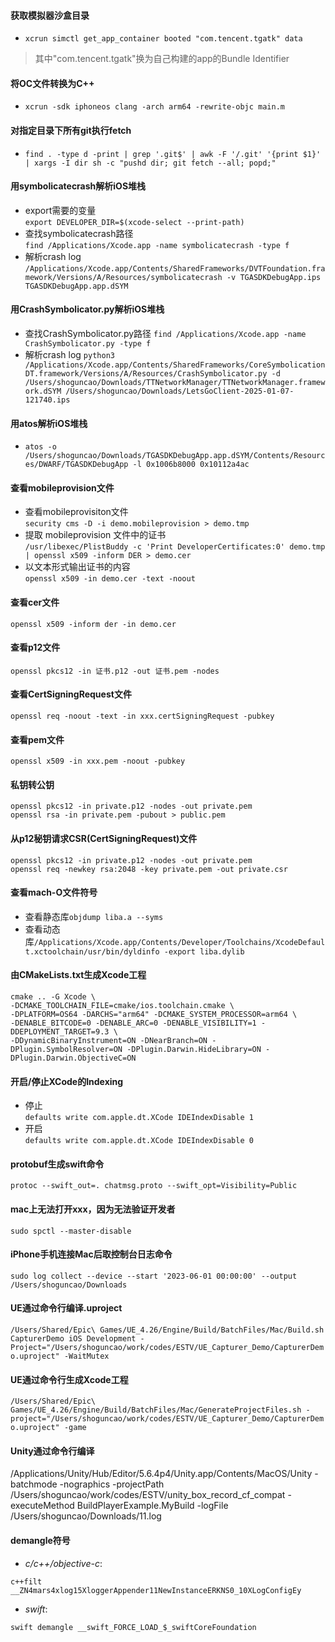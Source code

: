 #### 获取模拟器沙盒目录  
* ```xcrun simctl get_app_container booted "com.tencent.tgatk" data```  
> 其中"com.tencent.tgatk"换为自己构建的app的Bundle Identifier

#### 将OC文件转换为C++
* ```xcrun -sdk iphoneos clang -arch arm64 -rewrite-objc main.m```

#### 对指定目录下所有git执行fetch
* ```find . -type d -print | grep '.git$' | awk -F '/.git' '{print $1}' | xargs -I dir sh -c "pushd dir; git fetch --all; popd;"```

#### 用symbolicatecrash解析iOS堆栈
* export需要的变量  
```export DEVELOPER_DIR=$(xcode-select --print-path)```  
* 查找symbolicatecrash路径  
```find /Applications/Xcode.app -name symbolicatecrash -type f```  
* 解析crash log
```/Applications/Xcode.app/Contents/SharedFrameworks/DVTFoundation.framework/Versions/A/Resources/symbolicatecrash -v TGASDKDebugApp.ips TGASDKDebugApp.app.dSYM```  

#### 用CrashSymbolicator.py解析iOS堆栈
* 查找CrashSymbolicator.py路径
```find /Applications/Xcode.app -name CrashSymbolicator.py -type f```
* 解析crash log
```python3 /Applications/Xcode.app/Contents/SharedFrameworks/CoreSymbolicationDT.framework/Versions/A/Resources/CrashSymbolicator.py -d /Users/shoguncao/Downloads/TTNetworkManager/TTNetworkManager.framework.dSYM /Users/shoguncao/Downloads/LetsGoClient-2025-01-07-121740.ips```

#### 用atos解析iOS堆栈  
* ```atos -o /Users/shoguncao/Downloads/TGASDKDebugApp.app.dSYM/Contents/Resources/DWARF/TGASDKDebugApp -l 0x1006b8000 0x10112a4ac```  

#### 查看mobileprovision文件
* 查看mobileprovisiton文件  
`security cms -D -i demo.mobileprovision > demo.tmp`  
* 提取 mobileprovision 文件中的证书  
`/usr/libexec/PlistBuddy -c 'Print DeveloperCertificates:0' demo.tmp | openssl x509 -inform DER > demo.cer`  
* 以文本形式输出证书的内容  
`openssl x509 -in demo.cer -text -noout`

#### 查看cer文件
`openssl x509 -inform der -in demo.cer`

#### 查看p12文件
`openssl pkcs12 -in 证书.p12 -out 证书.pem -nodes`

#### 查看CertSigningRequest文件
`openssl req -noout -text -in xxx.certSigningRequest -pubkey`

#### 查看pem文件
`openssl x509 -in xxx.pem -noout -pubkey`

#### 私钥转公钥  
```
openssl pkcs12 -in private.p12 -nodes -out private.pem
openssl rsa -in private.pem -pubout > public.pem
```

#### 从p12秘钥请求CSR(CertSigningRequest)文件
```
openssl pkcs12 -in private.p12 -nodes -out private.pem
openssl req -newkey rsa:2048 -key private.pem -out private.csr
```

#### 查看mach-O文件符号
* 查看静态库`objdump liba.a --syms`
* 查看动态库`/Applications/Xcode.app/Contents/Developer/Toolchains/XcodeDefault.xctoolchain/usr/bin/dyldinfo -export liba.dylib`

#### 由CMakeLists.txt生成Xcode工程
```
cmake .. -G Xcode \
-DCMAKE_TOOLCHAIN_FILE=cmake/ios.toolchain.cmake \
-DPLATFORM=OS64 -DARCHS="arm64" -DCMAKE_SYSTEM_PROCESSOR=arm64 \
-DENABLE_BITCODE=0 -DENABLE_ARC=0 -DENABLE_VISIBILITY=1 -DDEPLOYMENT_TARGET=9.3 \
-DDynamicBinaryInstrument=ON -DNearBranch=ON -DPlugin.SymbolResolver=ON -DPlugin.Darwin.HideLibrary=ON -DPlugin.Darwin.ObjectiveC=ON
```

#### 开启/停止XCode的Indexing  
- 停止  
`defaults write com.apple.dt.XCode IDEIndexDisable 1`  
- 开启  
`defaults write com.apple.dt.XCode IDEIndexDisable 0`

#### protobuf生成swift命令  
`protoc --swift_out=. chatmsg.proto --swift_opt=Visibility=Public`  

#### mac上无法打开xxx，因为无法验证开发者
`sudo spctl --master-disable`  

#### iPhone手机连接Mac后取控制台日志命令
`sudo log collect --device --start '2023-06-01 00:00:00' --output /Users/shoguncao/Downloads`

#### UE通过命令行编译.uproject
`/Users/Shared/Epic\ Games/UE_4.26/Engine/Build/BatchFiles/Mac/Build.sh CapturerDemo iOS Development -Project="/Users/shoguncao/work/codes/ESTV/UE_Capturer_Demo/CapturerDemo.uproject" -WaitMutex`

#### UE通过命令行生成Xcode工程
`/Users/Shared/Epic\ Games/UE_4.26/Engine/Build/BatchFiles/Mac/GenerateProjectFiles.sh -project="/Users/shoguncao/work/codes/ESTV/UE_Capturer_Demo/CapturerDemo.uproject" -game`  

#### Unity通过命令行编译
/Applications/Unity/Hub/Editor/5.6.4p4/Unity.app/Contents/MacOS/Unity -batchmode -nographics -projectPath /Users/shoguncao/work/codes/ESTV/unity_box_record_cf_compat -executeMethod BuildPlayerExample.MyBuild  -logFile /Users/shoguncao/Downloads/11.log

#### demangle符号
- *c/c++/objective-c*:  
```
c++filt __ZN4mars4xlog15XloggerAppender11NewInstanceERKNS0_10XLogConfigEy
```
- *swift*:
```
swift demangle __swift_FORCE_LOAD_$_swiftCoreFoundation
```